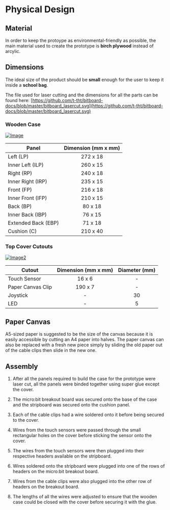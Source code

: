 # Physical Design

## Material
In order to keep the protoype as environmental-friendly as possible, the main material used to create the prototype  is **birch plywood** instead of arcylic.

## Dimensions
The ideal size of the product should be **small** enough for the user to keep it inside a **school bag**.

The file used for laser cutting and the dimensions for all the parts can be found here: [https://github.com/t-tht/bitboard-docs/blob/master/bitboard_lasercut.svg](https://github.com/t-tht/bitboard-docs/blob/master/bitboard_lasercut.svg)

### Wooden Case

[![Image](https://github.com/t-tht/bitboard-docs/raw/master/Images/bitboard_dimensions1.png "Panels")](https://github.com/t-tht/bitboard-docs/raw/master/Images/bitboard_dimensions1.png)

Panel | Dimension (mm x mm)
--- | :---:
Left (LP) | 272 x 18
Inner Left (ILP) | 260 x 15
Right (RP) | 240 x 18
Inner Right (IRP) | 235 x 15
Front (FP) | 216 x 18
Inner Front (IFP) | 210 x 15
Back (BP) | 80 x 18
Inner Back (IBP) | 76 x 15
Extended Back (EBP) | 71 x 18
Cushion (C) | 210 x 40

### Top Cover Cutouts
[![Image2](https://github.com/t-tht/bitboard-docs/raw/master/Images/bitboard_dimensions2.png "Base & Cover")](https://github.com/t-tht/bitboard-docs/raw/master/Images/bitboard_dimensions2.png)

Cutout | Dimension (mm x mm) | Diameter (mm)
--- | :---: | :---:
Touch Sensor | 16 x 6 | -
Paper Canvas Clip | 190 x 7 | -
Joystick | - | 30
LED | - | 5

## Paper Canvas
A5-sized paper is suggested to be the size of the canvas because it is easily accessible by cutting an A4 paper into halves. The paper canvas can also be replaced with a fresh new piece simply by sliding the old paper out of the cable clips then slide in the new one.

## Assembly
1. After all the panels required to build the case for the prototype were laser cut, all the panels were binded together using super glue except the cover.

2. The micro:bit breakout board was secured onto the base of the case and the stripboard was secured onto the cushion panel.

3. Each of the cable clips had a wire soldered onto it before being secured to the cover.

4. Wires from the touch sensors were passed through the small rectangular holes on the cover before sticking the sensor onto the cover. 

5. The wires from the touch sensors were then plugged into their respective headers available on the stripboard.

6. Wires soldered onto the stripboard were plugged into one of the rows of headers on the micro:bit breakout board.

7. Wires from the cable clips were also plugged into the other row of headers on the breakout board.

8. The lengths of all the wires were adjusted to ensure that the wooden case could be closed with the cover before securing it with the glue.

